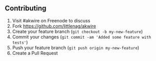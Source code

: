 ## Contributing

1. Visit #akwire on Freenode to discuss
2. Fork https://github.com/littlenag/akwire
3. Create your feature branch (`git checkout -b my-new-feature`)
4. Commit your changes (`git commit -am 'Added some feature with tests'`)
5. Push your feature branch (`git push origin my-new-feature`)
6. Create a Pull Request
